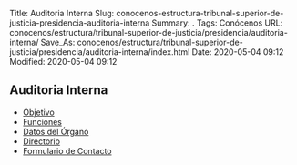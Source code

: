 Title: Auditoria Interna
Slug: conocenos-estructura-tribunal-superior-de-justicia-presidencia-auditoria-interna
Summary: .
Tags: Conócenos
URL: conocenos/estructura/tribunal-superior-de-justicia/presidencia/auditoria-interna/
Save_As: conocenos/estructura/tribunal-superior-de-justicia/presidencia/auditoria-interna/index.html
Date: 2020-05-04 09:12
Modified: 2020-05-04 09:12



## Auditoria Interna

* [Objetivo](objetivo/)
* [Funciones](funciones/)
* [Datos del Órgano](datos-del-organo/)
* [Directorio](directorio/)
* [Formulario de Contacto](formulario-de-contacto/)



